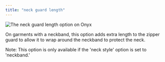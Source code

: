 ```yaml
---
title: "neck guard length"
---
```


![The neck guard length option on Onyx](neckguardlength.svg)

On garments with a neckband, this option adds extra length to the zipper guard to allow it to wrap around the neckband to protect the neck.

Note: This option is only available if the 'neck style' option is set to 'neckband.'
